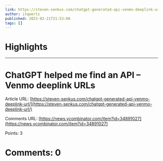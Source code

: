 ```yaml
---
link: https://steven-senkus.com/chatgpt-generated-api-venmo-deeplink-url/
author: itqwertz
published: 2023-02-21T21:53:00
tags: []
---
```

# Highlights


---
# ChatGPT helped me find an API – Venmo deeplink URLs
Article URL: [https://steven-senkus.com/chatgpt-generated-api-venmo-deeplink-url/](https://steven-senkus.com/chatgpt-generated-api-venmo-deeplink-url/)

Comments URL: [https://news.ycombinator.com/item?id=34891027](https://news.ycombinator.com/item?id=34891027)

Points: 3

# Comments: 0